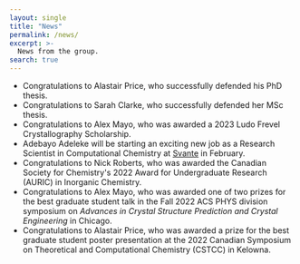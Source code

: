 ```yaml
---
layout: single
title: "News"
permalink: /news/
excerpt: >-
  News from the group.
search: true
---
```



* Congratulations to Alastair Price, who successfully defended his PhD thesis.
* Congratulations to Sarah Clarke, who successfully defended her MSc thesis.
* Congratulations to Alex Mayo, who was awarded a 2023 Ludo Frevel Crystallography Scholarship.
* Adebayo Adeleke will be starting an exciting new job as a Research Scientist in Computational Chemistry at [Svante](https://svanteinc.com/) in February.
* Congratulations to Nick Roberts, who was awarded the Canadian Society for Chemistry's 2022 Award for Undergraduate Research (AURIC) in Inorganic Chemistry.
* Congratulations to Alex Mayo, who was awarded one of two prizes for the best graduate student talk in the Fall 2022 ACS PHYS division symposium on *Advances in Crystal Structure Prediction and Crystal Engineering* in Chicago.
* Congratulations to Alastair Price, who was awarded a prize for the best graduate student poster presentation at the 2022 Canadian Symposium on Theoretical and Computational Chemistry (CSTCC) in Kelowna.


